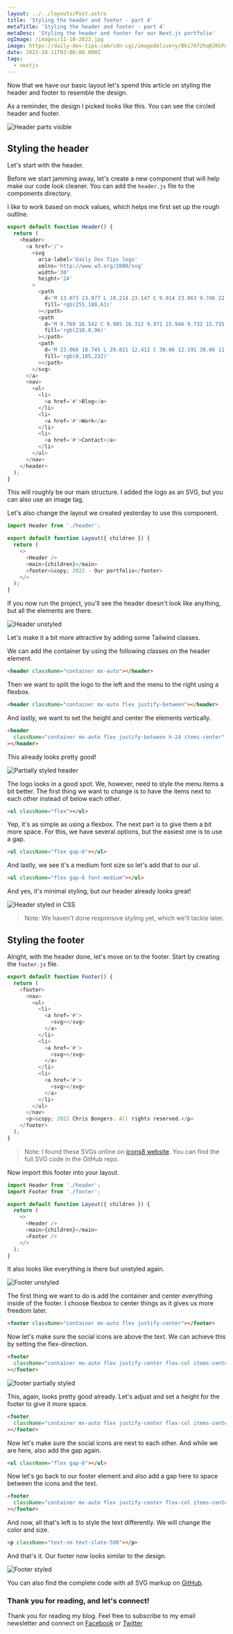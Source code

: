 ```yaml
---
layout: ../../layouts/Post.astro
title: 'Styling the header and footer - part 4'
metaTitle: 'Styling the header and footer - part 4'
metaDesc: 'Styling the header and footer for our Next.js portfolio'
ogImage: /images/11-10-2022.jpg
image: https://daily-dev-tips.com/cdn-cgi/imagedelivery/Bki7Af2hq0JKVFw1XYYMQg/e4647dee-4cf1-4d02-542f-5c440025ce00
date: 2022-10-11T03:00:00.000Z
tags:
  - nextjs
---
```


Now that we have our basic layout let's spend this article on styling the header and footer to resemble the design.

As a reminder, the design I picked looks like this. You can see the circled header and footer.

![Header parts visible](https://cdn.hashnode.com/res/hashnode/image/upload/v1664605875069/XXkQa_Zet.png)

## Styling the header

Let's start with the header.

Before we start jamming away, let's create a new component that will help make our code look cleaner.
You can add the `header.js` file to the components directory.

I like to work based on mock values, which helps me first set up the rough outline.

```js
export default function Header() {
  return (
    <header>
      <a href='/'>
        <svg
          aria-label='Daily Dev Tips logo'
          xmlns='http://www.w3.org/2000/svg'
          width='30'
          height='24'
        >
          <path
            d='M 13.073 23.977 L 10.214 23.147 C 9.914 23.063 9.746 22.748 9.83 22.448 L 16.228 0.406 C 16.312 0.106 16.626 -0.063 16.926 0.022 L 19.785 0.851 C 20.085 0.936 20.254 1.25 20.17 1.55 L 13.772 23.592 C 13.683 23.892 13.373 24.066 13.073 23.977 Z'
            fill='rgb(255,188,61)'
          ></path>
          <path
            d='M 9.769 16.542 C 9.985 16.312 9.971 15.946 9.732 15.735 L 5.485 11.999 L 9.732 8.263 C 9.971 8.052 9.989 7.686 9.769 7.457 L 7.73 5.281 C 7.519 5.056 7.163 5.042 6.933 5.258 L 0.179 11.587 C -0.06 11.807 -0.06 12.187 0.179 12.407 L 6.933 18.74 C 7.163 18.956 7.519 18.947 7.73 18.717 Z'
            fill='rgb(218,0,96)'
          ></path>
          <path
            d='M 23.066 18.745 L 29.821 12.412 C 30.06 12.191 30.06 11.812 29.821 11.591 L 23.066 5.253 C 22.841 5.042 22.485 5.052 22.27 5.277 L 20.231 7.452 C 20.015 7.682 20.029 8.047 20.268 8.258 L 24.515 11.999 L 20.268 15.735 C 20.029 15.946 20.01 16.312 20.231 16.542 L 22.27 18.717 C 22.48 18.947 22.837 18.956 23.066 18.745 Z'
            fill='rgb(0,185,232)'
          ></path>
        </svg>
      </a>
      <nav>
        <ul>
          <li>
            <a href='#'>Blog</a>
          </li>
          <li>
            <a href='#'>Work</a>
          </li>
          <li>
            <a href='#'>Contact</a>
          </li>
        </ul>
      </nav>
    </header>
  );
}
```

This will roughly be our main structure. I added the logo as an SVG, but you can also use an image tag.

Let's also change the layout we created yesterday to use this component.

```js
import Header from './header';

export default function Layout({ children }) {
  return (
    <>
      <Header />
      <main>{children}</main>
      <footer>&copy; 2022 - Our portfolio</footer>
    </>
  );
}
```

If you now run the project, you'll see the header doesn't look like anything, but all the elements are there.

![Header unstyled](https://cdn.hashnode.com/res/hashnode/image/upload/v1664606572266/ellyL54-J.png)

Let's make it a bit more attractive by adding some Tailwind classes.

We can add the container by using the following classes on the header element.

```html
<header className="container mx-auto"></header>
```

Then we want to split the logo to the left and the menu to the right using a flexbox.

```html
<header className="container mx-auto flex justify-between"></header>
```

And lastly, we want to set the height and center the elements vertically.

```html
<header
  className="container mx-auto flex justify-between h-24 items-center"
></header>
```

This already looks pretty good!

![Partially styled header](https://cdn.hashnode.com/res/hashnode/image/upload/v1664607032418/Oh6j6JAKu.png)

The logo looks in a good spot. We, however, need to style the menu items a bit better.
The first thing we want to change is to have the items next to each other instead of below each other.

```html
<ul className="flex"></ul>
```

Yep, it's as simple as using a flexbox.
The next part is to give them a bit more space. For this, we have several options, but the easiest one is to use a gap.

```html
<ul className="flex gap-6"></ul>
```

And lastly, we see it's a medium font size so let's add that to our ul.

```html
<ul className="flex gap-6 font-medium"></ul>
```

And yes, it's minimal styling, but our header already looks great!

![Header styled in CSS](https://cdn.hashnode.com/res/hashnode/image/upload/v1664607388591/g6lcp5haDT.png)

> Note: We haven't done responsive styling yet, which we'll tackle later.

## Styling the footer

Alright, with the header done, let's move on to the footer.
Start by creating the `footer.js` file.

```js
export default function Footer() {
  return (
    <footer>
      <nav>
        <ul>
          <li>
            <a href='#'>
              <svg></svg>
            </a>
          </li>
          <li>
            <a href='#'>
              <svg></svg>
            </a>
          </li>
          <li>
            <a href='#'>
              <svg></svg>
            </a>
          </li>
        </ul>
      </nav>
      <p>&copy; 2022 Chris Bongers. All rights reserved.</p>
    </footer>
  );
}
```

> Note: I found these SVGs online on [icons8 website](https://icons8.com/icon/set/social-media/small). You can find the full SVG code in the GitHub repo.

Now import this footer into your layout.

```js
import Header from './header';
import Footer from './footer';

export default function Layout({ children }) {
  return (
    <>
      <Header />
      <main>{children}</main>
      <Footer />
    </>
  );
}
```

It also looks like everything is there but unstyled again.

![Footer unstyled](https://cdn.hashnode.com/res/hashnode/image/upload/v1664607946434/t9hHIbKtl.png)

The first thing we want to do is add the container and center everything inside of the footer.
I choose flexbox to center things as it gives us more freedom later.

```html
<footer className="container mx-auto flex justify-center"></footer>
```

Now let's make sure the social icons are above the text. We can achieve this by setting the flex-direction.

```html
<footer
  className="container mx-auto flex justify-center flex-col items-center"
></footer>
```

![footer partially styled](https://cdn.hashnode.com/res/hashnode/image/upload/v1664608142180/t2NHKWkwr.png)

This, again, looks pretty good already. Let's adjust and set a height for the footer to give it more space.

```html
<footer
  className="container mx-auto flex justify-center flex-col items-center h-60"
></footer>
```

Now let's make sure the social icons are next to each other.
And while we are here, also add the gap again.

```html
<ul className="flex gap-6"></ul>
```

Now let's go back to our footer element and also add a gap here to space between the icons and the text.

```html
<footer
  className="container mx-auto flex justify-center flex-col items-center h-60 gap-10"
></footer>
```

And now, all that's left is to style the text differently.
We will change the color and size.

```html
<p className="text-sm text-slate-500"></p>
```

And that's it. Our footer now looks similar to the design.

![Footer styled](https://cdn.hashnode.com/res/hashnode/image/upload/v1664608514379/vqOKuzjIh.png)

You can also find the complete code with all SVG markup on [GitHub](https://github.com/rebelchris/next-portfolio/tree/part-4).

### Thank you for reading, and let's connect!

Thank you for reading my blog. Feel free to subscribe to my email newsletter and connect on [Facebook](https://www.facebook.com/DailyDevTipsBlog) or [Twitter](https://twitter.com/DailyDevTips1)

